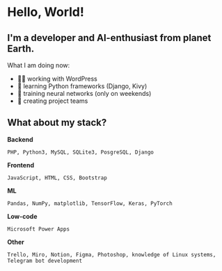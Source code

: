 # Hello, World!

## I'm a developer and AI-enthusiast from planet Earth.

What I am doing now:
- 👨‍💻 working with WordPress
- 🐍 learning Python frameworks (Django, Kivy)
- 🤖 training neural networks (only on weekends)
- 💪 creating project teams

## What about my stack?

**Backend**
```
PHP, Python3, MySQL, SQLite3, PosgreSQL, Django
```

**Frontend**
```
JavaScript, HTML, CSS, Bootstrap
```

**ML**
```
Pandas, NumPy, matplotlib, TensorFlow, Keras, PyTorch 
```

**Low-code**
```
Microsoft Power Apps
```

**Other**
```
Trello, Miro, Notion, Figma, Photoshop, knowledge of Linux systems, Telegram bot development
```
